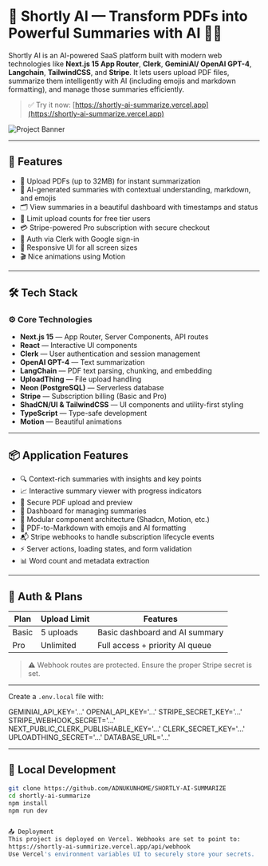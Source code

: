 # 📄 Shortly AI — Transform PDFs into Powerful Summaries with AI 🧠✨

Shortly AI is an AI-powered SaaS platform built with modern web technologies like **Next.js 15 App Router**, **Clerk**, **GeminiAI/ OpenAI GPT-4**, **Langchain**, **TailwindCSS**, and **Stripe**. It lets users upload PDF files, summarize them intelligently with AI (including emojis and markdown formatting), and manage those summaries efficiently.

> ✅ Try it now: [https://shortly-ai-summarize.vercel.app](https://shortly-ai-summarize.vercel.app)

![Project Banner](https://shortly-ai-summarize.vercel.app/summary-image.png)

---

## 🚀 Features

- 📄 Upload PDFs (up to 32MB) for instant summarization
- 🧠 AI-generated summaries with contextual understanding, markdown, and emojis
- 🗂️ View summaries in a beautiful dashboard with timestamps and status
- 🚫 Limit upload counts for free tier users
- 💳 Stripe-powered Pro subscription with secure checkout
- 🔐 Auth via Clerk with Google sign-in
- 📱 Responsive UI for all screen sizes
- 🎬 Nice animations using Motion

---

## 🛠️ Tech Stack

### ⚙️ Core Technologies
- **Next.js 15** — App Router, Server Components, API routes
- **React** — Interactive UI components
- **Clerk** — User authentication and session management
- **OpenAI GPT-4** — Text summarization
- **LangChain** — PDF text parsing, chunking, and embedding
- **UploadThing** — File upload handling
- **Neon (PostgreSQL)** — Serverless database
- **Stripe** — Subscription billing (Basic and Pro)
- **ShadCN/UI & TailwindCSS** — UI components and utility-first styling
- **TypeScript** — Type-safe development
- **Motion** — Beautiful animations

---

## 📦 Application Features

- 🔍 Context-rich summaries with insights and key points
- 📈 Interactive summary viewer with progress indicators
- 📂 Secure PDF upload and preview
- 👥 Dashboard for managing summaries
- 🧩 Modular component architecture (Shadcn, Motion, etc.)
- 📜 PDF-to-Markdown with emojis and AI formatting
- 📬 Stripe webhooks to handle subscription lifecycle events
- ⚡ Server actions, loading states, and form validation
- 📊 Word count and metadata extraction

---

## 🔐 Auth & Plans

| Plan | Upload Limit | Features |
|------|--------------|----------|
| Basic | 5 uploads    | Basic dashboard and AI summary |
| Pro  | Unlimited    | Full access + priority AI queue |

> ⚠️ Webhook routes are protected. Ensure the proper Stripe secret is set.

---

Create a `.env.local` file with:

GEMINIAI_API_KEY='...'
OPENAI_API_KEY='...'
STRIPE_SECRET_KEY='...'
STRIPE_WEBHOOK_SECRET='...'
NEXT_PUBLIC_CLERK_PUBLISHABLE_KEY='...'
CLERK_SECRET_KEY='...'
UPLOADTHING_SECRET='...'
DATABASE_URL='...'


---

## 🧪 Local Development

```bash
git clone https://github.com/ADNUKUNHOME/SHORTLY-AI-SUMMARIZE
cd shortly-ai-summarize
npm install
npm run dev


📤 Deployment
This project is deployed on Vercel. Webhooks are set to point to:
https://shortly-ai-summirize.vercel.app/api/webhook 
Use Vercel's environment variables UI to securely store your secrets.